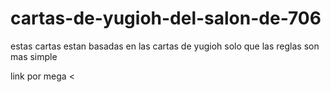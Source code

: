 # cartas-de-yugioh-del-salon-de-706
estas cartas estan basadas en las cartas de yugioh solo que las reglas son mas simple

link por mega <
